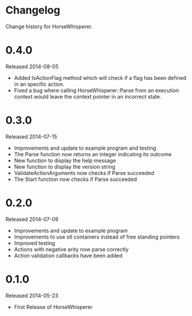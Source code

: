 # Changelog

Change history for HorseWhisperer.

# 0.4.0

Released 2014-08-05

* Added IsActionFlag method which will check if a flag has been defined in an specific action.
* Fixed a bug where calling HorseWhisperer::Parse from an execution context would leave the
context pointer in an incorrect state.

# 0.3.0

Released 2014-07-15

* Improvements and update to example program and testing
* The Parse function now returns an integer indicating its outcome
* New function to display the help message
* New function to display the version string
* ValidateActionArguments now checks if Parse succeeded
* The Start function now checks if Parse succeeded

# 0.2.0

Released 2014-07-09

* Improvements and update to example program
* Improvements to use stl containers instead of free standing pointers
* Improved testing
* Actions with negative arity now parse correctly
* Action validation callbacks have been added


# 0.1.0

Released 2014-05-23

* First Release of HorseWhisperer
